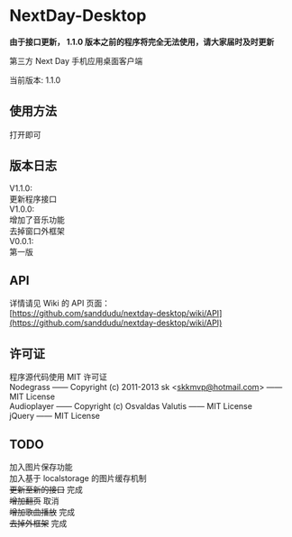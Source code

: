 NextDay-Desktop
===============

**由于接口更新， 1.1.0 版本之前的程序将完全无法使用，请大家届时及时更新**

第三方 Next Day 手机应用桌面客户端

当前版本: 1.1.0

使用方法
----------
打开即可

版本日志
----------
V1.1.0:  
更新程序接口  
V1.0.0:  
增加了音乐功能  
去掉窗口外框架  
V0.0.1:  
第一版

API
----------
详情请见 Wiki 的 API 页面：  
[https://github.com/sanddudu/nextday-desktop/wiki/API](https://github.com/sanddudu/nextday-desktop/wiki/API)


许可证
----------
程序源代码使用 MIT 许可证  
Nodegrass —— Copyright (c) 2011-2013 sk &lt;skkmvp@hotmail.com&gt; —— MIT License  
Audioplayer —— Copyright (c) Osvaldas Valutis —— MIT License  
jQuery —— MIT License

TODO
----------
加入图片保存功能  
加入基于 localstorage 的图片缓存机制  
~~更新至新的接口~~ 完成  
~~增加翻页~~ 取消  
~~增加歌曲播放~~ 完成  
~~去掉外框架~~ 完成

